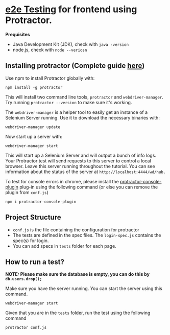 [e2e Testing](https://docs.angularjs.org/guide/e2e-testing) for frontend using Protractor.
===

**Prequisites**
- Java Development Kit (JDK), check with ```java -version```
- node.js, check with ```node --veriosn```

Installing protractor (Complete guide [here](http://www.protractortest.org/#/tutorial))
---

Use npm to install Protractor globally with:
```
npm install -g protractor
```

This will install two command line tools, ```protractor``` and ```webdriver-manager```. Try running ```protractor --version``` to make sure it's working.

The ```webdriver-manager``` is a helper tool to easily get an instance of a Selenium Server running. Use it to download the necessary binaries with:
```
webdriver-manager update
```

Now start up a server with:
```
webdriver-manager start
```

This will start up a Selenium Server and will output a bunch of info logs. Your Protractor test will send requests to this server to control a local browser. Leave this server running throughout the tutorial. You can see information about the status of the server at ```http://localhost:4444/wd/hub.```

To test for console errors in chrome, please install the [protractor-console-plugin](https://www.npmjs.com/package/protractor-console-plugin) plug-in using the following command (or else you can remove the plugin from ```conf.js```)
```
npm i protractor-console-plugin
```

Project Structure
---

- ```conf.js``` is the file containing the configuration for protractor
- The tests are defined in the spec files. The ```login-spec.js``` contains the spec(s) for login.
- You can add specs in ```tests``` folder for each page.

How to run a test?
---

**NOTE: Please make sure the database is empty, you can do this by ```db.users.drop();```**

Make sure you have the server running. You can start the server using this command.
```
webdriver-manager start
```

Given that you are in the ```tests``` folder, run the test using the following command
```
protractor conf.js
```